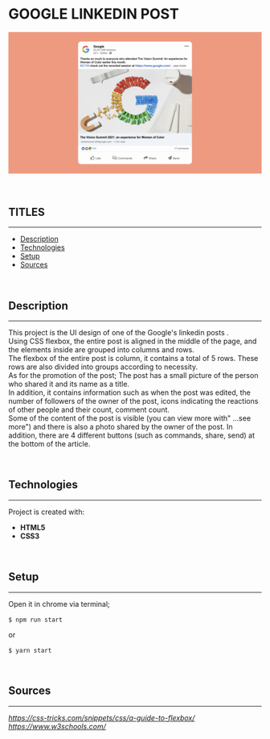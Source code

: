 # GOOGLE LINKEDIN POST

![Google Linkedin Post](./assets/Project.png)

<br />

## **TITLES**
---
* [Description](#description)
* [Technologies](#technologies)
* [Setup](#setup)
* [Sources](#sources)

<br />

## Description
---
This project is the UI design of one of the Google's linkedin posts . \
Using CSS flexbox, the entire post is aligned in the middle of the page, and the elements inside are grouped into columns and rows. \
The flexbox of the entire post is column, it contains a total of 5 rows. These rows are also divided into groups according to necessity. \
As for the promotion of the post; The post has a small picture of the person who shared it and its name as a title. \
In addition, it contains information such as when the post was edited, the number of followers of the owner of the post, icons indicating the reactions of other people and their count, comment count. \
Some of the content of the post is visible (you can view more with" ...see more") and there is also a photo shared by the owner of the post. In addition, there are 4 different buttons (such as commands, share, send) at the bottom of the article.

<br />

## Technologies
---
Project is created with:
* **HTML5**
* **CSS3**

<br />

## Setup
---
Open it in chrome via terminal;



```
$ npm run start
```
or 

```
$ yarn start
```
<br />

## Sources
---
_https://css-tricks.com/snippets/css/a-guide-to-flexbox/_ \
_https://www.w3schools.com/_
